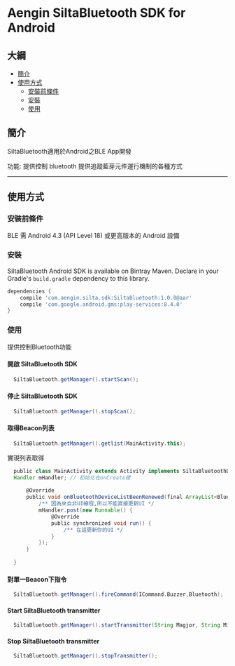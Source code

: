 # Aengin SiltaBluetooth SDK for Android #

## 大綱

- [簡介](#簡介)
- [使用方式](#使用方式)
  - [安裝前條件](#安裝前條件)
  - [安裝](#安裝)
  - [使用](#使用)


## 簡介
SiltaBluetooth適用於Android之BLE App開發

功能: 提供控制 bluetooth 提供追蹤藍芽元件運行機制的各種方式
***

## 使用方式

### 安裝前條件
BLE 需 Android 4.3 (API Level 18) 或更高版本的 Android 設備

### 安裝

SiltaBluetooth Android SDK is available on Bintray Maven. 
Declare in your Gradle's `build.gradle` dependency to this library.

```gradle
dependencies {
    compile 'com.aengin.silta.sdk:SiltaBluetooth:1.0.0@aar'
    compile 'com.google.android.gms:play-services:8.4.0'
}
```

### 使用
提供控制Bluetooth功能
#### 開啟 SiltaBluetooth SDK
```gradle
  SiltaBluetooth.getManager().startScan();
```

#### 停止 SiltaBluetooth SDK
```gradle
  SiltaBluetooth.getManager().stopScan();
```

#### 取得Beacon列表
```gradle
  SiltaBluetooth.getManager().getlist(MainActivity.this);
```
   實現列表取得
   
```gradle
  public class MainActivity extends Activity implements SiltaBluetoothDelegate{
  Handler mHandler; // 初始化在onCreate裡
  
      @Override
      public void onBluetoothDeviceListBeenRenewed(final ArrayList<Bluetooth> bles) {
          /** 因為來自非UI線程,所以不能直接更新UI */
          mHandler.post(new Runnable() {
              @Override
              public synchronized void run() {
                  /** 在這更新你的UI */
              }
          });
      }
      
  }
```


#### 對單一Beacon下指令
```gradle
  SiltaBluetooth.getManager().fireCommand(ICommand.Buzzer,Bluetooth);
```

#### Start SiltaBluetooth transmitter

```gradle
  SiltaBluetooth.getManager().startTransmitter(String Magjor, String Minor, String MeasurePower);
```

#### Stop SiltaBluetooth transmitter

```gradle
  SiltaBluetooth.getManager().stopTransmitter();
```
